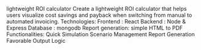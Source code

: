 lightweight ROI calculator
Create a lightweight ROI calculator that helps users visualize cost savings and payback when switching from manual to automated invoicing.
Technologies:
  Frontend : React
  Backend : Node & Express
  Database : mongodb
  Report generation: simple HTML to PDF
Functionalities:
  Quick Simulation
  Scenario Management
  Report Generation
  Favorable Output Logic
